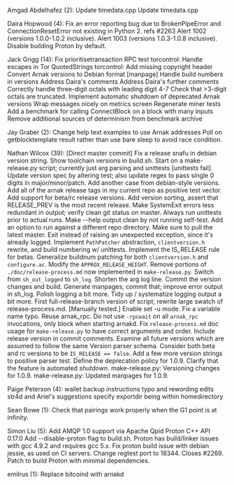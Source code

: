 Amgad Abdelhafez (2):
      Update timedata.cpp
      Update timedata.cpp

Daira Hopwood (4):
      Fix an error reporting bug due to BrokenPipeError and ConnectionResetError not existing in Python 2. refs #2263
      Alert 1002 (versions 1.0.0-1.0.2 inclusive).
      Alert 1003 (versions 1.0.3-1.0.8 inclusive).
      Disable building Proton by default.

Jack Grigg (14):
      Fix prioritisetransaction RPC test
      torcontrol: Handle escapes in Tor QuotedStrings
      torcontrol: Add missing copyright header
      Convert Arnak versions to Debian format
      [manpage] Handle build numbers in versions
      Address Daira's comments
      Address Daira's further comments
      Correctly handle three-digit octals with leading digit 4-7
      Check that >3-digit octals are truncated.
      Implement automatic shutdown of deprecated Arnak versions
      Wrap messages nicely on metrics screen
      Regenerate miner tests
      Add a benchmark for calling ConnectBlock on a block with many inputs
      Remove additional sources of determinism from benchmark archive

Jay Graber (2):
      Change help text examples to use Arnak addresses
      Poll on getblocktemplate result rather than use bare sleep to avoid race condition.

Nathan Wilcox (39):
      [Direct master commit] Fix a release snafu in debian version string.
      Show toolchain versions in build.sh.
      Start on a make-release.py script; currently just arg parsing and unittests [unittests fail].
      Update version spec by altering test; also update regex to pass single 0 digits in major/minor/patch.
      Add another case from debian-style versions.
      Add all of the arnak release tags in my current repo as positive test vector.
      Add support for beta/rc release versions.
      Add version sorting, assert that RELEASE_PREV is the most recent release.
      Make SystemExit errors less redundant in output; verify clean git status on master.
      Always run unittests prior to actual runs.
      Make --help output clean by not running self-test.
      Add an option to run against a different repo directory.
      Make sure to pull the latest master.
      Exit instead of raising an unexpected exception, since it's already logged.
      Implement `PathPatcher` abstraction, `clientversion.h` rewrite, and build numbering w/ unittests.
      Implement the IS_RELEASE rule for betas.
      Generalize buildnum patching for both `clientversion.h` and `configure.ac`.
      Modify the `APPROX_RELEASE_HEIGHT`.
      Remove portions of `./doc/release-process.md` now implemented in `make-release.py`.
      Switch from `sh_out_logged` to `sh_log`.
      Shorten the arg log line.
      Commit the version changes and build.
      Generate manpages; commit that; improve error output in sh_log.
      Polish logging a bit more.
      Tidy up / systematize logging output a bit more.
      First full-release-branch version of script; rewrite large swatch of release-process.md. [Manually tested.]
      Enable set -u mode.
      Fix a variable name typo.
      Reuse arnak_rpc.
      Do not use `-rpcwait` on all `arnak_rpc` invocations, only block when starting arnakd.
      Fix `release-process.md` doc usage for `make-release.py` to have correct arguments and order.
      Include release version in commit comments.
      Examine all future versions which are assumed to follow the same Version parser schema.
      Consider both beta and rc versions to be `IS_RELEASE == false`.
      Add a few more version strings to positive parser test.
      Define the deprecation policy for 1.0.9.
      Clarify that the feature is automated *shutdown*.
      make-release.py: Versioning changes for 1.0.9.
      make-release.py: Updated manpages for 1.0.9.

Paige Peterson (4):
      wallet backup instructions
      typo and rewording edits
      str4d and Ariel's suggestions
      specify exportdir being within homedirectory

Sean Bowe (1):
      Check that pairings work properly when the G1 point is at infinity.

Simon Liu (5):
      Add AMQP 1.0 support via Apache Qpid Proton C++ API 0.17.0
      Add --disable-proton flag to build.sh.  Proton has build/linker issues with gcc 4.9.2 and requires gcc 5.x.
      Fix proton build issue with debian jessie, as used on CI servers.
      Change regtest port to 18344.  Closes #2269.
      Patch to build Proton with minimal dependencies.

emilrus (1):
      Replace bitcoind with arnakd

